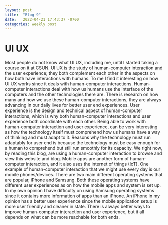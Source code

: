 ```yaml
---
layout: post
title:  "Blog 9"
date:   2022-04-21 17:43:37 -0700
categories: weekly post
---
```


# UI UX

Most people do not know what UI UX, including me, until I started taking a course on it at CSUN.  UI UX is the study of human-computer interaction and the user experience; they both complement each other in the aspects on how both have interactions with humans. To me I find it interesting on how UI UX works since it deals with human-computer interactions. Human-computer interactions deal with how us humans use the interface of the computers and the other technologies there are. There is research on how many and how we use these human-computer interactions, they are always advancing in our daily lives for better user end experiences. User experience is the design and technical aspect of human-computer interactions, which is why both human-computer interactions and user experience both coordinate with each other. Being able to work with human-computer interaction and user experience, can be very interesting as how the technology itself must comprehend how us humans have a way of thinking and must adapt to it. Reasons why the technology must run adaptably for user end is because the technology must be easy enough for a human to comprehend but still run smoothly for its capacity. We right now, by reading this blog, are using a human-computer interaction to browse and view this website and blog. Mobile apps are another form of human-computer interaction, and it also uses the internet of things (IoT). One example of human-computer interaction that we might use every day is our mobile phones/devices. There are two main different operating systems that are popular, iPhone and Samsung. Both these operating systems have different user experiences as on how the mobile apps and system is set up. In my own opinion I have difficulty on using Samsung operating systems since it contains more information of apps than an iPhone. An iPhone in my opinion has a better user experience since the mobile application setup is more user friendly and cleaner in state. There is always better ways to improve human-computer interaction and user experience, but it all depends on what can be more reachable for both ends.
